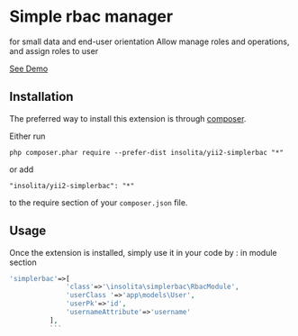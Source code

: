 Simple rbac manager
===================
for small data and end-user orientation Allow manage roles and operations, and assign roles to user

[See Demo](http://yii2redis-insolita1.c9.io/ru/simplerbac/default/index.html)

Installation
------------

The preferred way to install this extension is through [composer](http://getcomposer.org/download/).

Either run

```
php composer.phar require --prefer-dist insolita/yii2-simplerbac "*"
```

or add

```
"insolita/yii2-simplerbac": "*"
```

to the require section of your `composer.json` file.


Usage
-----

Once the extension is installed, simply use it in your code by  :
in module section

```php
'simplerbac'=>[
              'class'=>'\insolita\simplerbac\RbacModule',
              'userClass '=>'app\models\User',
              'userPk'=>'id',
              'usernameAttribute'=>'username'
          ],
          ```

